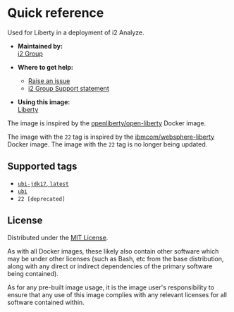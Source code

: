 # Quick reference

Used for Liberty in a deployment of i2 Analyze.

- **Maintained by:**  
  [i2 Group](https://i2group.com/)

- **Where to get help:**  
  - [Raise an issue](https://github.com/i2group/analyze-docker/issues?q=is%3Aissue+is%3Aopen)
  - [i2 Group Support statement](https://support.i2group.com/s/article/2291)

- **Using this image:**  
  [Liberty](https://i2group.github.io/analyze-containers/content/images-and-containers/liberty.html)

The image is inspired by the [openliberty/open-liberty](https://hub.docker.com/r/openliberty/open-liberty) Docker image.

The image with the `22` tag is inspired by the [ibmcom/websphere-liberty](https://hub.docker.com/r/ibmcom/websphere-liberty) Docker image. The image with the `22` tag is no longer being updated.

## Supported tags

- [`ubi-jdk17`, `latest`](https://github.com/i2group/analyze-docker/blob/main/images/liberty/ubi-jdk17/Dockerfile)
- [`ubi`](https://github.com/i2group/analyze-docker/blob/main/images/liberty/ubi/Dockerfile)
- `22 [deprecated]`

## License

Distributed under the [MIT License](../../LICENSE).

As with all Docker images, these likely also contain other software which may be under other licenses (such as Bash, etc from the base distribution, along with any direct or indirect dependencies of the primary software being contained).

As for any pre-built image usage, it is the image user's responsibility to ensure that any use of this image complies with any relevant licenses for all software contained within.
